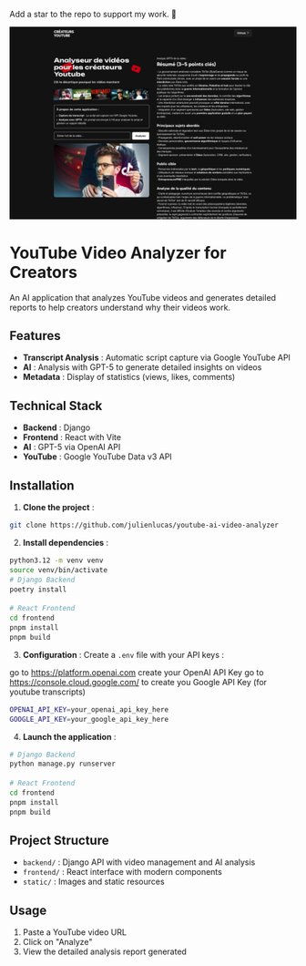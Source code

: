 Add a star to the repo to support my work. 🙏

![Fashion Style Analyzer Header](header.png)

# YouTube Video Analyzer for Creators

An AI application that analyzes YouTube videos and generates detailed reports to help creators understand why their videos work.

## Features

- **Transcript Analysis** : Automatic script capture via Google YouTube API
- **AI** : Analysis with GPT-5 to generate detailed insights on videos
- **Metadata** : Display of statistics (views, likes, comments)

## Technical Stack

- **Backend** : Django
- **Frontend** : React with Vite
- **AI** : GPT-5 via OpenAI API
- **YouTube** : Google YouTube Data v3 API

## Installation

1. **Clone the project** :
```bash
git clone https://github.com/julienlucas/youtube-ai-video-analyzer
```

2. **Install dependencies** :
```bash
python3.12 -m venv venv
source venv/bin/activate
# Django Backend
poetry install

# React Frontend
cd frontend
pnpm install
pnpm build
```

3. **Configuration** :
Create a `.env` file with your API keys :

go to https://platform.openai.com create your OpenAI API Key
go to https://console.cloud.google.com/ to create you Google API Key (for youtube transcripts)
```bash
OPENAI_API_KEY=your_openai_api_key_here
GOOGLE_API_KEY=your_google_api_key_here
```

4. **Launch the application** :
```bash
# Django Backend
python manage.py runserver

# React Frontend
cd frontend
pnpm install
pnpm build
```

## Project Structure

- `backend/` : Django API with video management and AI analysis
- `frontend/` : React interface with modern components
- `static/` : Images and static resources

## Usage

1. Paste a YouTube video URL
2. Click on "Analyze"
3. View the detailed analysis report generated
